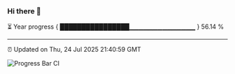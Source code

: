 ### Hi there 👋

⏳ Year progress { ████████████████▁▁▁▁▁▁▁▁▁▁▁▁▁▁ } 56.14 %

---

⏰ Updated on Thu, 24 Jul 2025 21:40:59 GMT

![Progress Bar CI](https://github.com/IshwaranRudhara/GIT-ACTION/workflows/Progress%20Bar%20CI/badge.svg)
